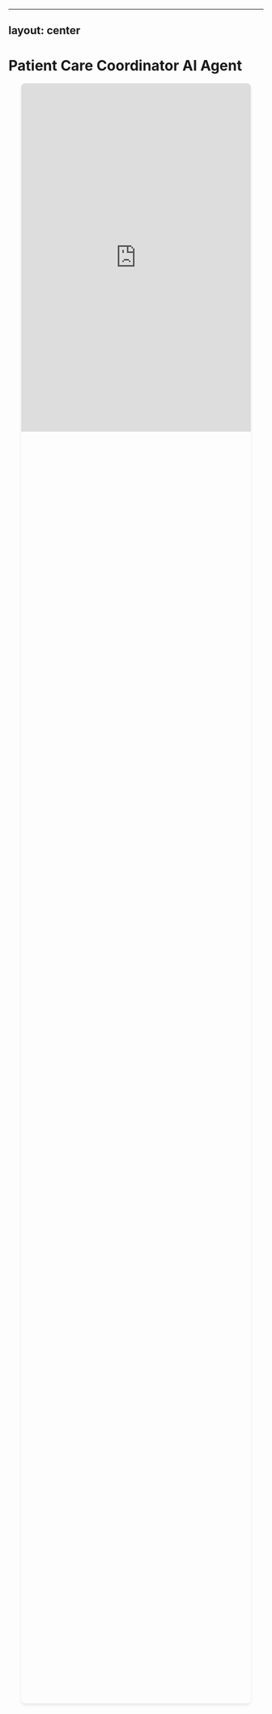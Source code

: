 
---
layout: center
---

# Patient Care Coordinator AI Agent

<div class="agent-container">
  <iframe 
    id="JotFormIFrame-019761564a40774fb9e0437c063b514ea274"
    title="Patient Care Coordinator AI Agent" 
    onload="window.parent.scrollTo(0,0)"
    allowtransparency="true" 
    allow="geolocation; microphone; camera; fullscreen"
    src="https://agent.jotform.com/019761564a40774fb9e0437c063b514ea274?embedMode=iframe&background=1&shadow=1"
    frameborder="0" 
    style="max-width:100%; height:688px; border:none; width:100%;" 
    scrolling="no"
    class="interactive-agent">
  </iframe>
</div>

<script src='https://cdn.jotfor.ms/s/umd/latest/for-form-embed-handler.js'></script>
<script>
  window.jotformEmbedHandler("iframe[id='JotFormIFrame-019761564a40774fb9e0437c063b514ea274']",
    "https://www.jotform.com")
</script>

<style scoped>
.agent-container {
  position: relative;
  width: 90%;
  height: 80vh;
  border-radius: 8px;
  overflow: hidden;
  box-shadow: 0 4px 6px -1px rgba(0, 0, 0, 0.1);
  margin: 0 auto;
}

.interactive-agent {
  width: 100%;
  height: 100%;
  border: none;
  transition: filter 0.3s ease;
}

.agent-container:hover .interactive-agent {
  filter: brightness(1.05);
}
</style>
